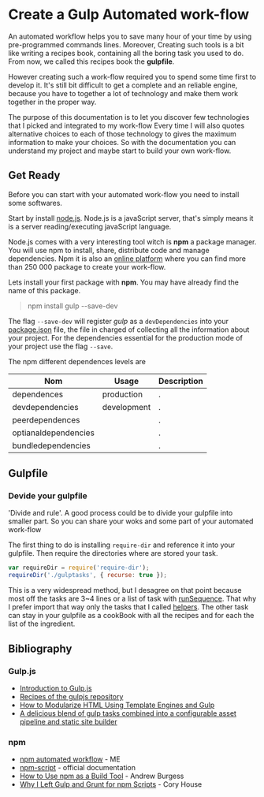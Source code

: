 # Create a Gulp Automated work-flow

An automated workflow helps you to save many hour of your time by using pre-programmed commands lines. Moreover, Creating such tools is a bit like writing a recipes book, containing all the boring task you used to do. From now, we called this recipes book the __gulpfile__.

However creating such a work-flow required you to spend some time first to develop it. It's still bit difficult to get a complete and an reliable engine, because  you have to together a lot of technology and make them work together in the proper way.

The purpose of this documentation is to let you discover few technologies that I picked and integrated to my work-flow
Every time I will also quotes alternative choices to each of those technology to gives the maximum information to make your choices. So with the documentation you can understand my project and maybe start to build your own work-flow.

## Get Ready

Before you can start with your automated work-flow you need to install some softwares.

Start by install [node.js](https://nodejs.org/en/). Node.js is a javaScript server, that's simply means it is a server reading/executing javaScript language. 

Node.js comes with a very interesting tool witch is __npm__ a package manager. You will use npm to install, share, distribute code and manage dependencies. Npm it is also an [online platform](https://www.npmjs.com/) where you can find more than 250 000 package to create your work-flow.

Lets install your first package with __npm__. You may have already find the name of this package.

> npm install gulp --save-dev

The flag `--save-dev` will register _gulp_ as a `devDependencies` into your [package.json]() file, the file in charged of collecting all the information about your project. For the dependencies essential for the production mode of your project use the flag `--save`.

The npm different dependences levels are

| Nom | Usage | Description |
|-----|-------|-------------|
|dependences         | production  | . |
|devdependencies     | development | . |
|peerdependences     |             | . |
|optianaldependencies|             | . |
|bundledependencies  |             | . |

## Gulpfile

### Devide your gulpfile

'Divide and rule'. A good process could be to divide your gulpfile into smaller part. So you can share your woks and some part of your automated work-flow

The first thing to do is installing `require-dir` and reference it into your gulpfile. Then require the directories where are stored your task.

``` javascript
var requireDir = require('require-dir');
requireDir('./gulptasks', { recurse: true });
```

This is a very widespread method, but I desagree on that point because most off the tasks are 3~4 lines or a list of task with [runSequence](). That why I prefer import that way only the tasks that I called [helpers](). The other task can stay in your gulpfile as a cookBook with all the recipes and for each the list of the ingredient.

## Bibliography

### Gulp.js
* [Introduction to Gulp.js](http://stefanimhoff.de/2014/gulp-tutorial-1-intro-setup/)
* [Recipes of the gulpjs repository](http://gulpjs.org/recipes/automate-release-workflow.html)
* [How to Modularize HTML Using Template Engines and Gulp](http://zellwk.com/blog/nunjucks-with-gulp/)
* [A delicious blend of gulp tasks combined into a configurable asset pipeline and static site builder](https://github.com/vigetlabs/gulp-starter)

### npm

* [npm automated workflow](https://github.com/xNok/Cssb/tree/master/documentation/npm_automated_workflow.md) - ME
* [npm-script](https://docs.npmjs.com/misc/scripts) - official documentation
* [How to Use npm as a Build Tool](http://blog.keithcirkel.co.uk/how-to-use-npm-as-a-build-tool/) - Andrew Burgess
* [Why I Left Gulp and Grunt for npm Scripts](https://medium.freecodecamp.com/why-i-left-gulp-and-grunt-for-npm-scripts-3d6853dd22b8#.tym949kgf) - Cory House